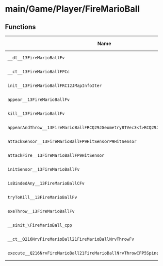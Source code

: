 # main/Game/Player/FireMarioBall

## Functions

| Name | Address | Match % |
|------|---------|---------|
| `__dt__13FireMarioBallFv` | `0x802A3D8C` | :x: (0.0%) |
| `__ct__13FireMarioBallFPCc` | `0x802A3DE8` | :x: (0.0%) |
| `init__13FireMarioBallFRC12JMapInfoIter` | `0x802A3E2C` | :x: (0.0%) |
| `appear__13FireMarioBallFv` | `0x802A3F10` | :x: (0.0%) |
| `kill__13FireMarioBallFv` | `0x802A3F5C` | :x: (0.0%) |
| `appearAndThrow__13FireMarioBallFRCQ29JGeometry8TVec3<f>RCQ29JGeometry8TVec3<f>` | `0x802A3FB0` | :x: (0.0%) |
| `attackSensor__13FireMarioBallFP9HitSensorP9HitSensor` | `0x802A4054` | :x: (0.0%) |
| `attackFire__13FireMarioBallFP9HitSensor` | `0x802A40A4` | :x: (0.0%) |
| `initSensor__13FireMarioBallFv` | `0x802A4128` | :x: (0.0%) |
| `isBindedAny__13FireMarioBallCFv` | `0x802A4184` | :x: (0.0%) |
| `tryToKill__13FireMarioBallFv` | `0x802A4200` | :x: (0.0%) |
| `exeThrow__13FireMarioBallFv` | `0x802A4320` | :x: (0.0%) |
| `__sinit_\FireMarioBall_cpp` | `0x802A4524` | :x: (0.0%) |
| `__ct__Q216NrvFireMarioBall21FireMarioBallNrvThrowFv` | `0x802A452C` | :x: (0.0%) |
| `execute__Q216NrvFireMarioBall21FireMarioBallNrvThrowCFP5Spine` | `0x802A453C` | :x: (0.0%) |